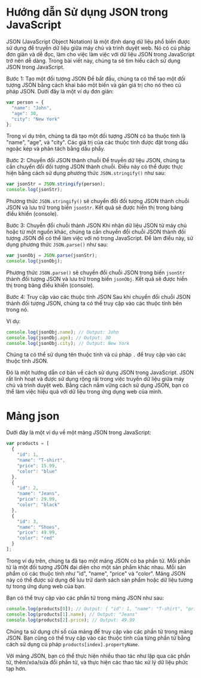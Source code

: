 # Hướng dẫn Sử dụng JSON trong JavaScript

JSON (JavaScript Object Notation) là một định dạng dữ liệu phổ biến được sử dụng để truyền dữ liệu giữa máy chủ và trình duyệt web. Nó có cú pháp đơn giản và dễ đọc, làm cho việc làm việc với dữ liệu JSON trong JavaScript trở nên dễ dàng. Trong bài viết này, chúng ta sẽ tìm hiểu cách sử dụng JSON trong JavaScript.

Bước 1: Tạo một đối tượng JSON
Để bắt đầu, chúng ta có thể tạo một đối tượng JSON bằng cách khai báo một biến và gán giá trị cho nó theo cú pháp JSON. Dưới đây là một ví dụ đơn giản:

```javascript
var person = {
  "name": "John",
  "age": 30,
  "city": "New York"
};
```

Trong ví dụ trên, chúng ta đã tạo một đối tượng JSON có ba thuộc tính là "name", "age", và "city". Các giá trị của các thuộc tính được đặt trong dấu ngoặc kép và phân tách bằng dấu phẩy.

Bước 2: Chuyển đổi JSON thành chuỗi
Để truyền dữ liệu JSON, chúng ta cần chuyển đổi đối tượng JSON thành chuỗi. Điều này có thể được thực hiện bằng cách sử dụng phương thức `JSON.stringify()` như sau:

```javascript
var jsonStr = JSON.stringify(person);
console.log(jsonStr);
```

Phương thức `JSON.stringify()` sẽ chuyển đổi đối tượng JSON thành chuỗi JSON và lưu trữ trong biến `jsonStr`. Kết quả sẽ được hiển thị trong bảng điều khiển (console).

Bước 3: Chuyển đổi chuỗi thành JSON
Khi nhận dữ liệu JSON từ máy chủ hoặc từ một nguồn khác, chúng ta cần chuyển đổi chuỗi JSON thành đối tượng JSON để có thể làm việc với nó trong JavaScript. Để làm điều này, sử dụng phương thức `JSON.parse()` như sau:

```javascript
var jsonObj = JSON.parse(jsonStr);
console.log(jsonObj);
```

Phương thức `JSON.parse()` sẽ chuyển đổi chuỗi JSON trong biến `jsonStr` thành đối tượng JSON và lưu trữ trong biến `jsonObj`. Kết quả sẽ được hiển thị trong bảng điều khiển (console).

Bước 4: Truy cập vào các thuộc tính JSON
Sau khi chuyển đổi chuỗi JSON thành đối tượng JSON, chúng ta có thể truy cập vào các thuộc tính bên trong nó.

 Ví dụ:

```javascript
console.log(jsonObj.name); // Output: John
console.log(jsonObj.age); // Output: 30
console.log(jsonObj.city); // Output: New York
```

Chúng ta có thể sử dụng tên thuộc tính và cú pháp `.` để truy cập vào các thuộc tính JSON.

Đó là một hướng dẫn cơ bản về cách sử dụng JSON trong JavaScript. JSON rất linh hoạt và được sử dụng rộng rãi trong việc truyền dữ liệu giữa máy chủ và trình duyệt web. Bằng cách nắm vững cách sử dụng JSON, bạn có thể làm việc hiệu quả với dữ liệu trong ứng dụng web của mình.

# Mảng json 
Dưới đây là một ví dụ về một mảng JSON trong JavaScript:

```javascript
var products = [
  {
    "id": 1,
    "name": "T-shirt",
    "price": 15.99,
    "color": "blue"
  },
  {
    "id": 2,
    "name": "Jeans",
    "price": 29.99,
    "color": "black"
  },
  {
    "id": 3,
    "name": "Shoes",
    "price": 49.99,
    "color": "red"
  }
];
```

Trong ví dụ trên, chúng ta đã tạo một mảng JSON có ba phần tử. Mỗi phần tử là một đối tượng JSON đại diện cho một sản phẩm khác nhau. Mỗi sản phẩm có các thuộc tính như "id", "name", "price" và "color". Mảng JSON này có thể được sử dụng để lưu trữ danh sách sản phẩm hoặc dữ liệu tương tự trong ứng dụng web của bạn.

Bạn có thể truy cập vào các phần tử trong mảng JSON như sau:

```javascript
console.log(products[0]); // Output: { "id": 1, "name": "T-shirt", "price": 15.99, "color": "blue" }
console.log(products[1].name); // Output: "Jeans"
console.log(products[2].price); // Output: 49.99
```

Chúng ta sử dụng chỉ số của mảng để truy cập vào các phần tử trong mảng JSON. Bạn cũng có thể truy cập vào các thuộc tính của từng phần tử bằng cách sử dụng cú pháp `products[index].propertyName`.

Với mảng JSON, bạn có thể thực hiện nhiều thao tác như lặp qua các phần tử, thêm/xóa/sửa đổi phần tử, và thực hiện các thao tác xử lý dữ liệu phức tạp hơn.
